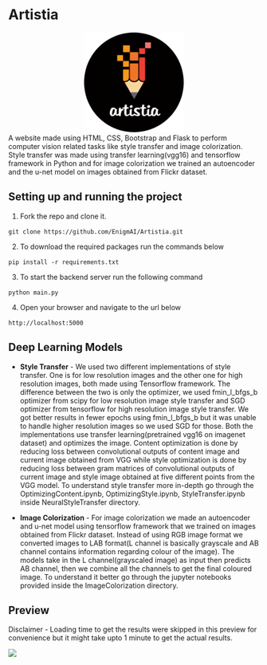 # Artistia

<center><img src="assets/logo.png" alt="logo" height="200px" width="200px"></center>
A website made using HTML, CSS, Bootstrap and Flask to perform computer vision related tasks like style transfer and image colorization. Style transfer was made using transfer learning(vgg16) and tensorflow framework in Python and for image colorization we trained an autoencoder and the u-net model on images obtained from Flickr dataset.

## Setting up and running the project

1. Fork the repo and clone it.
```
git clone https://github.com/EnigmAI/Artistia.git
```
2. To download the required packages run the commands below 
```
pip install -r requirements.txt
```
3. To start the backend server run the following command
```
python main.py
```
4. Open your browser and navigate to the url below
```
http://localhost:5000
```

## Deep Learning Models

- <strong>Style Transfer</strong> - We used two different implementations of style transfer. One is for low resolution images and the other one for high resolution images, both made using Tensorflow framework. The difference between the two is only the optimizer, we used fmin_l_bfgs_b optimizer from scipy for low resolution image style transfer and SGD optimizer from tensorflow for high resolution image style transfer. We got better results in fewer epochs using fmin_l_bfgs_b but it was unable to handle higher resolution images so we used SGD for those. Both the implementations use transfer learning(pretrained vgg16 on imagenet dataset) and optimizes the image. Content optimization is done by reducing loss between convolutional outputs of content image and current image obtained from VGG while style optimization is done by reducing loss between gram matrices of convolutional outputs of current image and style image obtained at five different points from the VGG model. To understand style transfer more in-depth go through the OptimizingContent.ipynb, OptimizingStyle.ipynb, StyleTransfer.ipynb inside NeuralStyleTransfer directory.

- <strong>Image Colorization</strong> - For image colorization we made an autoencoder and u-net model using tensorflow framework that we trained on images obtained from Flickr dataset. Instead of using RGB image format we converted images to LAB format(L channel is basically grayscale and AB channel contains information regarding colour of the image). The models take in the L channel(grayscaled image) as input then predicts AB channel, then we combine all the channels to get the final coloured image. To understand it better go through the jupyter notebooks provided inside the ImageColorization directory.

## Preview

Disclaimer - Loading time to get the results were skipped in this preview for convenience but it might take upto 1 minute to get the actual results.

![](assets/preview.gif)
